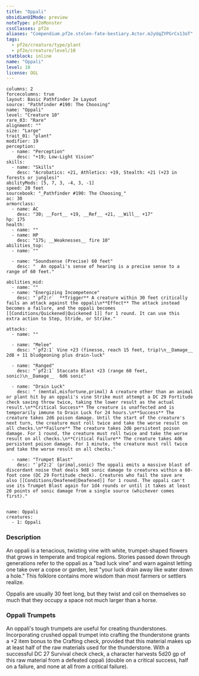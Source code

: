 ```yaml
---
title: "Oppali"
obsidianUIMode: preview
noteType: pf2eMonster
cssClasses: pf2e
aliases: "Compendium.pf2e.stolen-fate-bestiary.Actor.mJyUqZYPGrCx13oT" 
tags:
  - pf2e/creature/type/plant
  - pf2e/creature/level/10
statblock: inline
name: "Oppali"
level: 10
license: OGL
---
```


```statblock
columns: 2
forcecolumns: true
layout: Basic Pathfinder 2e Layout
source: "Pathfinder #190: The Choosing"
name: "Oppali"
level: "Creature 10"
rare_03: "Rare"
alignment: ""
size: "Large"
trait_01: "plant"
modifier: 19
perception:
  - name: "Perception"
    desc: "+19; Low-Light Vision"
skills:
  - name: "Skills"
    desc: "Acrobatics: +21, Athletics: +19, Stealth: +21 (+23 in forests or jungles)"
abilityMods: [5, 7, 3, -4, 3, -1]
speed: 20 feet
sourcebook: "_Pathfinder #190: The Choosing_"
ac: 30
armorclass:
  - name: AC
    desc: "30; __Fort__ +19, __Ref__ +21, __Will__ +17"
hp: 175
health:
  - name: ""
  - name: HP
    desc: "175; __Weaknesses__ fire 10"
abilities_top:
  - name: ""

  - name: "Soundsense (Precise) 60 feet"
    desc: "  An oppali's sense of hearing is a precise sense to a range of 60 feet."

abilities_mid:
  - name: ""
  - name: "Energizing Incompetence"
    desc: "`pf2:r`  **Trigger** A creature within 30 feet critically fails an attack against the oppali\n**Effect** The attack instead becomes a failure, and the oppali becomes [[Conditions/Quickened|Quickened 1]] for 1 round. It can use this extra action to Step, Stride, or Strike."

attacks:
  - name: ""

  - name: "Melee"
    desc: "`pf2:1` Vine +23 (finesse, reach 15 feet, trip)\n__Damage__  2d8 + 11 bludgeoning plus drain-luck"

  - name: "Ranged"
    desc: "`pf2:1` Staccato Blast +23 (range 60 feet, sonic)\n__Damage__  6d6 sonic"

  - name: "Drain Luck"
    desc: " (mental,misfortune,primal) A creature other than an animal or plant hit by an oppali's vine Strike must attempt a DC 29 Fortitude check saving throw twice, taking the lower result as the actual result.\n**Critical Success** The creature is unaffected and is temporarily immune to Drain Luck for 24 hours.\n**Success** The creature takes 2d6 poison damage. Until the start of the creature's next turn, the creature must roll twice and take the worse result on all checks.\n**Failure** The creature takes 2d6 persistent poison damage. For 1 round, the creature must roll twice and take the worse result on all checks.\n**Critical Failure** The creature takes 4d6 persistent poison damage. For 1 minute, the creature must roll twice and take the worse result on all checks."

  - name: "Trumpet Blast"
    desc: "`pf2:2` (primal,sonic) The oppali emits a massive blast of discordant noise that deals 9d8 sonic damage to creatures within a 60-foot cone (DC 29 Fortitude check). Creatures who fail the save are also [[Conditions/Deafened|Deafened]] for 1 round. The oppali can't use its Trumpet Blast again for 1d4 rounds or until it takes at least 20 points of sonic damage from a single source (whichever comes first)."
 
```

```encounter-table
name: Oppali
creatures:
  - 1: Oppali
```


### Description
An oppali is a tenacious, twisting vine with white, trumpet-shaped flowers that grows in temperate and tropical regions. Stories passed down through generations refer to the oppali as a "bad luck vine" and warn against letting one take over a copse or garden, lest "your luck drain away like water down a hole." This folklore contains more wisdom than most farmers or settlers realize.

Oppalis are usually 30 feet long, but they twist and coil on themselves so much that they occupy a space not much larger than a horse.

### Oppali Trumpets

An oppali's tough trumpets are useful for creating thunderstones. Incorporating crushed oppali trumpet into crafting the thunderstone grants a +2 item bonus to the Crafting check, provided that this material makes up at least half of the raw materials used for the thunderstone. With a successful DC 27 Survival check check, a character harvests 5d20 gp of this raw material from a defeated oppali (double on a critical success, half on a failure, and none at all from a critical failure).
